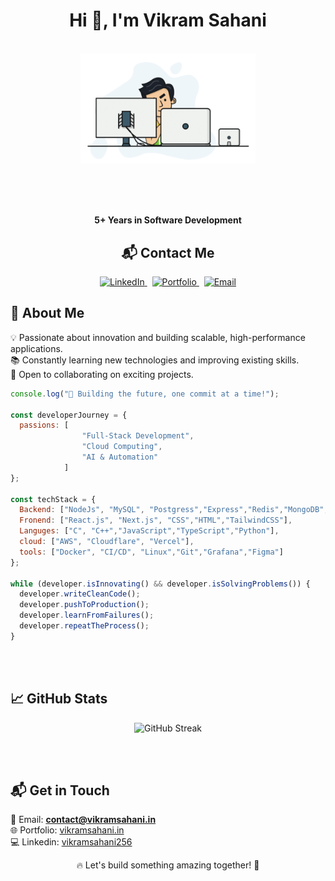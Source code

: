 <h1 align="center">Hi 👋, I'm Vikram Sahani</h1>


<p align="center">
  <br><img src="https://github.com/vikramsahani256/vikramsahani256/blob/main/hadder.gif" width="280px"><br> <br>
</p>

<br><br>

<div align="center">


**5+ Years in Software Development**  


## 📬 Contact Me  

<a href="https://www.linkedin.com/in/vikramsahani256" target="_blank">
  <img src="https://img.shields.io/badge/LinkedIn-0077B5?style=for-the-badge&logo=linkedin&logoColor=white" alt="LinkedIn">
</a>
&nbsp;
<a href="https://vikramsahani.in" target="_blank">
  <img src="https://img.shields.io/badge/Portfolio-000?style=for-the-badge&logo=vercel&logoColor=white" alt="Portfolio">
</a> &nbsp;
<a href="mailto:contact@vikramsahani.in">
  <img src="https://img.shields.io/badge/Email-D14836?style=for-the-badge&logo=gmail&logoColor=white" alt="Email">
</a>

</div>






## 🚀 About Me
💡 Passionate about innovation and building scalable, high-performance applications.  
📚 Constantly learning new technologies and improving existing skills.  
🤝 Open to collaborating on exciting projects.  

```js
console.log("🚀 Building the future, one commit at a time!");

const developerJourney = {
  passions: [   
                "Full-Stack Development", 
                "Cloud Computing", 
                "AI & Automation"
            ]
};

const techStack = {
  Backend: ["NodeJs", "MySQL", "Postgress","Express","Redis","MongoDB","SQLite"],
  Fronend: ["React.js", "Next.js", "CSS","HTML","TailwindCSS"],
  Languges: ["C", "C++","JavaScript","TypeScript","Python"],
  cloud: ["AWS", "Cloudflare", "Vercel"],
  tools: ["Docker", "CI/CD", "Linux","Git","Grafana","Figma"]
};

while (developer.isInnovating() && developer.isSolvingProblems()) {
  developer.writeCleanCode();
  developer.pushToProduction();
  developer.learnFromFailures();
  developer.repeatTheProcess();
}
```

<br/>
<br/>

## 📈 GitHub Stats
<p align="center">
  <img src="https://github-readme-streak-stats.herokuapp.com/?user=vikramsahani256&layout=compact" alt="GitHub Streak"/>
</p>

<br/>
<br/>

## 📬 Get in Touch
📧 Email: **contact@vikramsahani.in**  
🌐 Portfolio: [vikramsahani.in](https://vikramsahani.in)  
💻 Linkedin: [vikramsahani256](https://www.linkedin.com/in/vikramsahani256/)  

<p align="center">
🔥 Let's build something amazing together! 🚀
</p>
